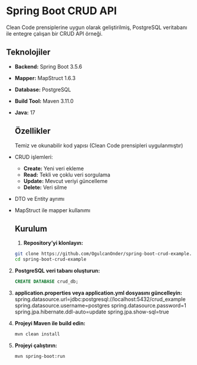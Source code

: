 # Spring Boot CRUD API

Clean Code prensiplerine uygun olarak geliştirilmiş, PostgreSQL veritabanı ile entegre çalışan bir CRUD API örneği.

## Teknolojiler

- **Backend:** Spring Boot 3.5.6
- **Mapper:** MapStruct 1.6.3
- **Database:** PostgreSQL
- **Build Tool:** Maven 3.11.0
- **Java:** 17

  ## Özellikler

  Temiz ve okunabilir kod yapısı (Clean Code prensipleri uygulanmıştır)
- CRUD işlemleri:
  - **Create:** Yeni veri ekleme
  - **Read:** Tekli ve çoklu veri sorgulama
  - **Update:** Mevcut veriyi güncelleme
  - **Delete:** Veri silme
- DTO ve Entity ayrımı
- MapStruct ile mapper kullanımı

  ## Kurulum
  1. **Repository’yi klonlayın:** 
  ```bash
  git clone https://github.com/OgulcanOnder/spring-boot-crud-example.git
  cd spring-boot-crud-example
  ```
  
2. **PostgreSQL veri tabanı oluşturun:**
   ```sql
   CREATE DATABASE crud_db;
   ```

3. **application.properties veya application.yml dosyasını güncelleyin:**
   spring.datasource.url=jdbc:postgresql://localhost:5432/crud_example
   spring.datasource.username=postgres
   spring.datasource.password=1
   spring.jpa.hibernate.ddl-auto=update
   spring.jpa.show-sql=true

4. **Projeyi Maven ile build edin:**
   ```bash
   mvn clean install
   ```

5. **Projeyi çalıştırın:**
   ```bash
   mvn spring-boot:run
   ```
